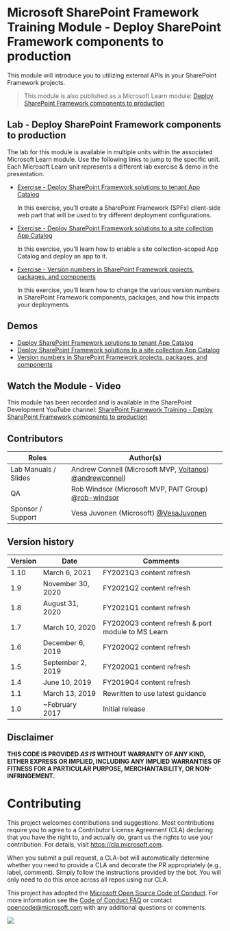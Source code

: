 # Microsoft SharePoint Framework Training Module - Deploy SharePoint Framework components to production

This module will introduce you to utilizing external APIs in your SharePoint Framework projects.

> This module is also published as a Microsoft Learn module: [Deploy SharePoint Framework components to production](https://docs.microsoft.com/learn/modules/sharepoint-spfx-deployment)

## Lab - Deploy SharePoint Framework components to production

The lab for this module is available in multiple units within the associated Microsoft Learn module. Use the following links to jump to the specific unit. Each Microsoft Learn unit represents a different lab exercise & demo in the presentation.

- [Exercise - Deploy SharePoint Framework solutions to tenant App Catalog](https://docs.microsoft.com/learn/modules/sharepoint-spfx-deployment/3-exercise-deploy-tenant-app-catalog)

  In this exercise, you'll create a SharePoint Framework (SPFx) client-side web part that will be used to try different deployment configurations.

- [Exercise - Deploy SharePoint Framework solutions to a site collection App Catalog](https://docs.microsoft.com/learn/modules/sharepoint-spfx-deployment/5-exercise-deploy-site-collection-app-catalog)

  In this exercise, you'll learn how to enable a site collection-scoped App Catalog and deploy an app to it.

- [Exercise - Version numbers in SharePoint Framework projects, packages, and components](https://docs.microsoft.com/learn/modules/sharepoint-spfx-deployment/7-exercise-project-component-versions)

  In this exercise, you'll learn how to change the various version numbers in SharePoint Framework components, packages, and how this impacts your deployments.

## Demos

- [Deploy SharePoint Framework solutions to tenant App Catalog](./Demos/01-deployment)
- [Deploy SharePoint Framework solutions to a site collection App Catalog](./Demos/02-appcatalogs)
- [Version numbers in SharePoint Framework projects, packages, and components](./Demos/03-versions)

## Watch the Module - Video

This module has been recorded and is available in the SharePoint Development YouTube channel: [SharePoint Framework Training - Deploy SharePoint Framework components to production](https://www.youtube.com/watch?v=DLi6ZviEIJ8)

## Contributors

| Roles                | Author(s)                                                                                                      |
| -------------------- | -------------------------------------------------------------------------------------------------------------- |
| Lab Manuals / Slides | Andrew Connell (Microsoft MVP, [Voitanos](//github.com/voitanos)) [@andrewconnell](//github.com/andrewconnell) |
| QA                   | Rob Windsor (Microsoft MVP, PAIT Group) [@rob-windsor](//github.com/rob-windsor)                               |
| Sponsor / Support    | Vesa Juvonen (Microsoft) [@VesaJuvonen](//github.com/VesaJuvonen)                                              |

## Version history

| Version | Date              | Comments                                           |
| ------- | ----------------- | -------------------------------------------------- |
| 1.10    | March 6, 2021     | FY2021Q3 content refresh                           |
| 1.9     | November 30, 2020 | FY2021Q2 content refresh                           |
| 1.8     | August 31, 2020   | FY2021Q1 content refresh                           |
| 1.7     | March 10, 2020    | FY2020Q3 content refresh & port module to MS Learn |
| 1.6     | December 6, 2019  | FY2020Q2 content refresh                           |
| 1.5     | September 2, 2019 | FY2020Q1 content refresh                           |
| 1.4     | June 10, 2019     | FY2019Q4 content refresh                           |
| 1.1     | March 13, 2019    | Rewritten to use latest guidance                   |
| 1.0     | ~February 2017    | Initial release                                    |

## Disclaimer

**THIS CODE IS PROVIDED _AS IS_ WITHOUT WARRANTY OF ANY KIND, EITHER EXPRESS OR IMPLIED, INCLUDING ANY IMPLIED WARRANTIES OF FITNESS FOR A PARTICULAR PURPOSE, MERCHANTABILITY, OR NON-INFRINGEMENT.**

# Contributing

This project welcomes contributions and suggestions. Most contributions require you to agree to a
Contributor License Agreement (CLA) declaring that you have the right to, and actually do, grant us
the rights to use your contribution. For details, visit https://cla.microsoft.com.

When you submit a pull request, a CLA-bot will automatically determine whether you need to provide
a CLA and decorate the PR appropriately (e.g., label, comment). Simply follow the instructions
provided by the bot. You will only need to do this once across all repos using our CLA.

This project has adopted the [Microsoft Open Source Code of Conduct](https://opensource.microsoft.com/codeofconduct/).
For more information see the [Code of Conduct FAQ](https://opensource.microsoft.com/codeofconduct/faq/) or
contact [opencode@microsoft.com](mailto:opencode@microsoft.com) with any additional questions or comments.

<img src="https://telemetry.sharepointpnp.com/sp-dev-training-spfx-react-deployment" />
